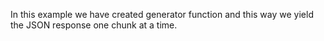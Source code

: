 In this example we have created generator function and this way we yield the JSON response one chunk at a time.
